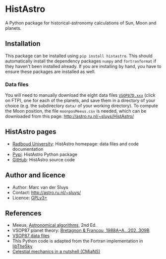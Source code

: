 # HistAstro #

A Python package for historical-astronomy calculations of Sun, Moon and planets.


## Installation ##

This package can be installed using `pip install histastro`.  This should automatically install the
dependency packages `numpy` and `fortranformat` if they haven't been installed already.  If you are installing
by hand, you have to ensure these packages are installed as well.


### Data files ###

You will need to manually download the eight data files
[`VSOP87D.xxx`](http://cdsarc.u-strasbg.fr/viz-bin/Cat?cat=VI/81) (click on FTP), one for each of the planets,
and save them in a directory of your choice (e.g. the subdirectory `data/` of your working directory).  To
compute the Moon position, the file `moonposMeeus.csv` is needed, which can be downloaded from this page:
http://astro.ru.nl/~sluys/HistAstro/


## HistAstro pages ##

* [Radboud University](http://astro.ru.nl/~sluys/HistAstro/): HistAstro homepage: data files and code documentation
* [Pypi](https://pypi.org/project/histastro/): HistAstro Python package
* [GitHub](https://github.com/MarcvdSluys/HistAstro): HistAstro source code


## Author and licence ##

* Author: Marc van der Sluys
* Contact: http://astro.ru.nl/~sluys/
* Licence: [GPLv3+](https://www.gnu.org/licenses/gpl.html)


## References ##

* Meeus, [Astronomical algorithms](https://www.willbell.com/math/MC1.HTM), 2nd Ed.
* VSOP87 planet theory: [Bretagnon & Francou, 1988A+A...202..309B](https://ui.adsabs.harvard.edu/abs/1988A%26A...202..309B/)
* [VSOP87 data files](http://cdsarc.u-strasbg.fr/viz-bin/Cat?cat=VI/81)
* This Python code is adapted from the Fortran implementation in [libTheSky](http://libthesky.sourceforge.net/)
* [Celestial mechanics in a nutshell (CMiaNS)](https://cmians.sourceforge.io/)
